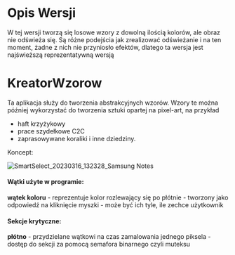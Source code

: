 # Opis Wersji
W tej wersji tworzą się losowe wzory z dowolną ilością kolorów, ale obraz nie odświeża się. Są różne podejścia jak zrealizować odświeżanie i na ten moment, żadne z nich nie przyniosło efektów, dlatego ta wersja jest najświeższą reprezentatywną wersją

# KreatorWzorow
Ta aplikacja służy do tworzenia abstrakcyjnych wzorów. 
Wzory te można później wykorzystać do tworzenia sztuki opartej na pixel-art, na przykład
  - haft krzyżykowy
  - prace szydełkowe C2C
  - zaprasowywane koraliki
 i inne dziedziny.
 
 Koncept:
 
![SmartSelect_20230316_132328_Samsung Notes](https://user-images.githubusercontent.com/35116333/225616211-5ab667f5-1802-405b-9237-197d3b9afe12.jpg)

#### Wątki użyte w programie:
**wątek koloru** - reprezentuje kolor rozlewający się po płótnie
                 - tworzony jako odpowiedź na kliknięcie myszki
                 - może być ich tyle, ile zechce użytkownik
              
#### Sekcje krytyczne:
**płótno**  - przydzielane wątkowi na czas zamalowania jednego piksela
            - dostęp do sekcji za pomocą semafora binarnego czyli muteksu
